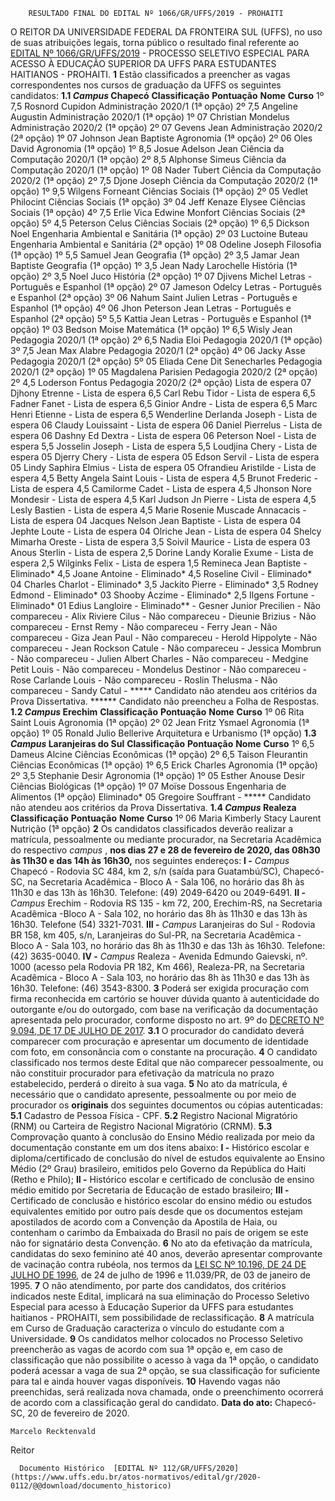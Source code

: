         RESULTADO FINAL DO EDITAL Nº 1066/GR/UFFS/2019 - PROHAITI  

 O REITOR DA UNIVERSIDADE FEDERAL DA FRONTEIRA SUL (UFFS), no uso de suas atribuições legais, torna público o resultado final referente ao [EDITAL Nº 1066/GR/UFFS/2019](https://www.uffs.edu.br/atos-normativos/edital/gr/2019-1066) - PROCESSO SELETIVO ESPECIAL PARA ACESSO À EDUCAÇÃO SUPERIOR DA UFFS PARA ESTUDANTES HAITIANOS - PROHAITI.   **1**  Estão classificados a preencher as vagas correspondentes nos cursos de graduação da UFFS os seguintes candidatos: **1.1 *Campus*  Chapecó**     **Classificação**   **Pontuação**   **Nome**   **Curso**     1º   7,5   Rosnord Cupidon   Administração 2020/1 (1ª opção)     2º   7,5   Angeline Augustin   Administração 2020/1 (1ª opção)     1º   07   Christian Mondelus   Administração 2020/2 (1ª opção)     2º   07   Gevens Jean   Administração 2020/2 (2ª opção)     1º   07   Johnson Jean Baptiste   Agronomia (1ª opção)     2º   06   Oles David   Agronomia (1ª opção)     1º   8,5   Josue Adelson Jean   Ciência da Computação 2020/1 (1ª opção)     2º   8,5   Alphonse Simeus   Ciência da Computação 2020/1 (1ª opção)     1º   08   Nader Tubert   Ciência da Computação 2020/2 (1ª opção)     2º   7,5   Djone Joseph   Ciência da Computação 2020/2 (1ª opção)     1º   9,5   Wilgens Forneant   Ciências Sociais (1ª opção)     2º   05   Vedlet Philocint   Ciências Sociais (1ª opção)     3º   04   Jeff Kenaze Elysee   Ciências Sociais (1ª opção)     4º   7,5   Erlie Vica Edwine Monfort   Ciências Sociais (2ª opção)     5º   4,5   Peterson Celus   Ciências Sociais (2ª opção)     1º   6,5   Dickson Noel   Engenharia Ambiental e Sanitária (1ª opção)     2º   03   Luctoine Buteau   Engenharia Ambiental e Sanitária (2ª opção)     1º   08   Odeline Joseph   Filosofia (1ª opção)     1º   5,5   Samuel Jean   Geografia (1ª opção)     2º   3,5   Jamar Jean Baptiste   Geografia (1ª opção)     1º   3,5   Jean Nady Larochelle   História (1ª opção)     2º   3,5   Noel Juco   História (2ª opção)     1º   07   Djivens Michel   Letras - Português e Espanhol (1ª opção)     2º   07   Jameson Odelcy   Letras - Português e Espanhol (2ª opção)     3º   06   Nahum Saint Julien   Letras - Português e Espanhol (1ª opção)     4º   06   Jhon Peterson Jean   Letras - Português e Espanhol (2ª opção)     5º   5,5   Kattia Jean   Letras - Português e Espanhol (1ª opção)     1º   03   Bedson Moise   Matemática (1ª opção)     1º   6,5   Wisly Jean   Pedagogia 2020/1 (1ª opção)     2º   6,5   Nadia Eloi   Pedagogia 2020/1 (1ª opção)     3º   7,5   Jean Max Alabre   Pedagogia 2020/1 (2ª opção)     4º   06   Jacky Asse   Pedagogia 2020/1 (2ª opção)     5º   05   Eliada Cene Dit Senecharles   Pedagogia 2020/1 (2ª opção)     1º   05   Magdalena Parisien   Pedagogia 2020/2 (2ª opção)     2º   4,5   Loderson Fontus   Pedagogia 2020/2 (2ª opção)     Lista de espera   07   Djhony Etrenne   -     Lista de espera   6,5   Carl Rebu Tidor   -     Lista de espera   6,5   Fadner Fanet   -     Lista de espera   6,5   Ginior Andre   -     Lista de espera   6,5   Marc Henri Etienne   -     Lista de espera   6,5   Wenderline Derlanda Joseph   -     Lista de espera   06   Claudy Louissaint   -     Lista de espera   06   Daniel Pierrelus   -     Lista de espera   06   Dashny Ed Dextra   -     Lista de espera   06   Peterson Noel   -     Lista de espera   5,5   Josselin Joseph   -     Lista de espera   5,5   Loudjina Chery   -     Lista de espera   05   Djerry Chery   -     Lista de espera   05   Edson Servil   -     Lista de espera   05   Lindy Saphira Elmius   -     Lista de espera   05   Ofrandieu Aristilde   -     Lista de espera   4,5   Betty Angela Saint Louis   -     Lista de espera   4,5   Brunot Frederic   -     Lista de espera   4,5   Camilorme Cadet   -     Lista de espera   4,5   Jhonson Nore Mondesir   -     Lista de espera   4,5   Karl Judson Jn Pierre   -     Lista de espera   4,5   Lesly Bastien   -     Lista de espera   4,5   Marie Rosenie Muscade Annacacis   -     Lista de espera   04   Jacques Nelson Jean Baptiste   -     Lista de espera   04   Jephte Loute   -     Lista de espera   04   Olriche Jean   -     Lista de espera   04   Shelcy Mimarha Oreste   -     Lista de espera   3,5   Soivil Maurice   -     Lista de espera   03   Anous Sterlin   -     Lista de espera   2,5   Dorine Landy Koralie Exume   -     Lista de espera   2,5   Wilginks Felix   -     Lista de espera   1,5   Remineca Jean Baptiste   -     Eliminado*   4,5   Joane Antoine   -     Eliminado*   4,5   Roseline Civil   -     Eliminado*   04   Charles Charlot   -     Eliminado*   3,5   Jackito Pierre   -     Eliminado*   3,5   Rodney Edmond   -     Eliminado*   03   Shooby Aczime   -     Eliminado*   2,5   Ilgens Fortune   -     Eliminado*   01   Edius Langloire   -     Eliminado**   -   Gesner Junior Precilien   -     Não compareceu   -   Alix Riviere Cilus   -     Não compareceu   -   Dieunie Brizius   -     Não compareceu   -   Ernst Remy   -     Não compareceu   -   Ferry Jean   -     Não compareceu   -   Giza Jean Paul   -     Não compareceu   -   Herold Hippolyte   -     Não compareceu   -   Jean Rockson Catule   -     Não compareceu   -   Jessica Mombrun   -     Não compareceu   -   Julien Albert Charles   -     Não compareceu   -   Medgine Petit Louis   -     Não compareceu   -   Mondelus Destinor   -     Não compareceu   -   Rose Carlande Louis   -     Não compareceu   -   Roslin Thelusma   -     Não compareceu   -   Sandy Catul   -     *****  Candidato não atendeu aos critérios da Prova Dissertativa. ******  Candidato não preencheu a Folha de Respostas. **1.2 *Campus*  Erechim**     **Classificação**   **Pontuação**   **Nome**   **Curso**     1º   06   Rita Saint Louis   Agronomia (1ª opção)     2º   02   Jean Fritz Ysmael   Agronomia (1ª opção)     1º   05   Ronald Julio Bellerive   Arquitetura e Urbanismo (1ª opção)     **1.3 *Campus*  Laranjeiras do Sul**     **Classificação**   **Pontuação**   **Nome**   **Curso**     1º   6,5   Dameus Alcine   Ciências Econômicas (1ª opção)     2º   6,5   Taison Fleurantin   Ciências Econômicas (1ª opção)     1º   6,5   Erick Charles   Agronomia (1ª opção)     2º   3,5   Stephanie Desir   Agronomia (1ª opção)     1º   05   Esther Anouse Desir   Ciências Biológicas (1ª opção)     1º   07   Moïse Dossous   Engenharia de Alimentos (1ª opção)     Eliminado*   05   Gregoire Souffrant   -     *****  Candidato não atendeu aos critérios da Prova Dissertativa. **1.4 *Campus*  Realeza**     **Classificação**   **Pontuação**   **Nome**   **Curso**     1º   06   Maria Kimberly Stacy Laurent   Nutrição (1ª opção)       **2**  Os candidatos classificados deverão realizar a matrícula, pessoalmente ou mediante procurador, na Secretaria Acadêmica do respectivo *campus* , **nos dias 27 e 28 de fevereiro de 2020, das 08h30 às 11h30 e das 14h às 16h30,**  nos seguintes endereços: **I -**  *Campus*  Chapecó - Rodovia SC 484, km 2, s/n (saída para Guatambú/SC), Chapecó-SC, na Secretaria Acadêmica - Bloco A - Sala 106, no horário das 8h às 11h30 e das 13h às 16h30. Telefone: (49) 2049-6420 ou 2049-6491. **II -**  *Campus*  Erechim *-*  Rodovia RS 135 - km 72, 200, Erechim-RS, na Secretaria Acadêmica -Bloco A - Sala 102, no horário das 8h às 11h30 e das 13h às 16h30. Telefone (54) 3321-7031. **III -**  *Campus*  Laranjeiras do Sul - Rodovia BR 158, km 405, s/n, Laranjeiras do Sul-PR, na Secretaria Acadêmica - Bloco A - Sala 103, no horário das 8h às 11h30 e das 13h às 16h30. Telefone: (42) 3635-0040. **IV -**  *Campus*  Realeza - Avenida Edmundo Gaievski, nº. 1000 (acesso pela Rodovia PR 182, Km 466), Realeza-PR, na Secretaria Acadêmica - Bloco A - Sala 103, no horário das 8h às 11h30 e das 13h às 16h30. Telefone: (46) 3543-8300.   **3**  Poderá ser exigida procuração com firma reconhecida em cartório se houver dúvida quanto à autenticidade do outorgante e/ou do outorgado, com base na verificação da documentação apresentada pelo procurador, conforme disposto no art. 9º do [DECRETO Nº 9.094, DE 17 DE JULHO DE 2017](http://www.planalto.gov.br/ccivil_03/_Ato2015-2018/2017/Decreto/D9094.htm). **3.1**  O procurador do candidato deverá comparecer com procuração e apresentar um documento de identidade com foto, em consonância com o constante na procuração.   **4**  O candidato classificado nos termos deste Edital que não comparecer pessoalmente, ou não constituir procurador para efetivação da matrícula no prazo estabelecido, perderá o direito à sua vaga.   **5**  No ato da matrícula, é necessário que o candidato apresente, pessoalmente ou por meio de procurador os **originais** dos seguintes documentos ou cópias autenticadas: **5.1**  Cadastro de Pessoa Física - CPF. **5.2**  Registro Nacional Migratório (RNM) ou Carteira de Registro Nacional Migratório (CRNM). **5.3**  Comprovação quanto à conclusão do Ensino Médio realizada por meio da documentação constante em um dos itens abaixo: **I -**  Histórico escolar e diploma/certificado de conclusão do nível de estudos equivalente ao Ensino Médio (2º Grau) brasileiro, emitidos pelo Governo da República do Haiti (Retho e Philo); **II -**  Histórico escolar e certificado de conclusão de ensino médio emitido por Secretaria de Educação de estado brasileiro; **III -**  Certificado de conclusão e histórico escolar do ensino médio ou estudos equivalentes emitido por outro país desde que os documentos estejam apostilados de acordo com a Convenção da Apostila de Haia, ou contenham o carimbo da Embaixada do Brasil no país de origem se este não for signatário desta Convenção.   **6**  No ato da efetivação da matrícula, candidatas do sexo feminino até 40 anos, deverão apresentar comprovante de vacinação contra rubéola, nos termos da [LEI SC Nº 10.196, DE 24 DE JULHO DE 1996](http://leis.alesc.sc.gov.br/html/1996/10196_1996_lei.html), de 24 de julho de 1996 e 11.039/PR, de 03 de janeiro de 1995.   **7**  O não atendimento, por parte dos candidatos, dos critérios indicados neste Edital, implicará na sua eliminação do Processo Seletivo Especial para acesso à Educação Superior da UFFS para estudantes haitianos - PROHAITI, sem possibilidade de reclassificação.   **8**  A matrícula em Curso de Graduação caracteriza o vínculo do estudante com a Universidade.   **9**  Os candidatos melhor colocados no Processo Seletivo preencherão as vagas de acordo com sua 1ª opção e, em caso de classificação que não possibilite o acesso à vaga da 1ª opção, o candidato poderá acessar a vaga de sua 2ª opção, se sua classificação for suficiente para tal e ainda houver vagas disponíveis.   **10**  Havendo vagas não preenchidas, será realizada nova chamada, onde o preenchimento ocorrerá de acordo com a classificação geral do candidato.      **Data do ato:** Chapecó-SC, 20 de fevereiro de 2020.   
 

    Marcelo Recktenvald   
 Reitor 

      Documento Histórico  [EDITAL Nº 112/GR/UFFS/2020](https://www.uffs.edu.br/atos-normativos/edital/gr/2020-0112/@@download/documento_historico)     
      